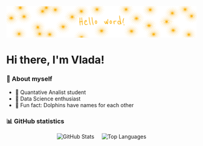 <p align="center">
  <img src="https://raw.githubusercontent.com/vADALVv/vADALVv/44f7eb6ddaefec845f22df9ba127651e159e288b/header_.svg" alt="Coding GIF" width="700"/>
</p>

# Hi there, I'm Vlada!


### 📝 About myself
- 🚀 Quantative Analist student
- 👾 Data Science enthusiast
- 🐬 Fun fact: Dolphins have names for each other

### 📊 GitHub statistics
<div style="display: flex; justify-content: center; align-items: center;">
  <img src="https://github-readme-stats.vercel.app/api?username=vADALVv&show_icons=true&theme=gruvbox_light" alt="GitHub Stats" style="margin-right: 10px;"/>
  <img src="https://github-readme-stats.vercel.app/api/top-langs/?username=vADALVv&layout=donut&theme=gruvbox_light" alt="Top Languages" style="margin-left: 10px;"/>
</div>
